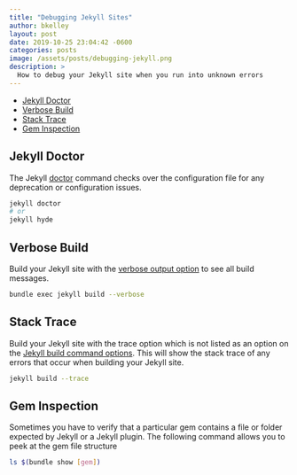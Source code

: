 ```yaml
---
title: "Debugging Jekyll Sites"
author: bkelley
layout: post
date: 2019-10-25 23:04:42 -0600
categories: posts
image: /assets/posts/debugging-jekyll.png
description: >
  How to debug your Jekyll site when you run into unknown errors
---
```


- [Jekyll Doctor](#jekyll-doctor)
- [Verbose Build](#verbose-build)
- [Stack Trace](#stack-trace)
- [Gem Inspection](#gem-inspection)

## Jekyll Doctor

The Jekyll [doctor](https://jekyllrb.com/docs/usage/) command checks over the configuration file for any deprecation or configuration issues.

```bash
jekyll doctor
# or
jekyll hyde
```

## Verbose Build

Build your Jekyll site with the [verbose output option](https://jekyllrb.com/docs/configuration/options/#build-command-options) to see all build messages.

```bash
bundle exec jekyll build --verbose
```

## Stack Trace

Build your Jekyll site with the trace option which is not listed as an option on the [Jekyll build command options](https://jekyllrb.com/docs/configuration/options/#build-command-options). This will show the stack trace of any errors that occur when building your Jekyll site.

```bash
jekyll build --trace
```

## Gem Inspection

Sometimes you have to verify that a particular gem contains a file or folder expected by Jekyll or a Jekyll plugin. The following command allows you to peek at the gem file structure

```bash
ls $(bundle show [gem])
```
